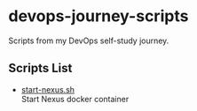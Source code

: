 # devops-journey-scripts
Scripts from my DevOps self-study journey.

## Scripts List

- [start-nexus.sh](./start-nexus.sh)  
  Start Nexus docker container